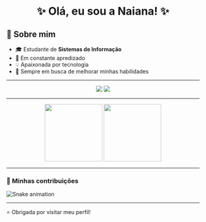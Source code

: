 


<h1 align="center">✨ Olá, eu sou a Naiana! ✨</h1>

## 🚀 Sobre mim

- 🎓 Estudante de **Sistemas de Informação**
- 🌱 Em constante apredizado
- 💡 Apaixonada por tecnologia
- 🎯 Sempre em busca de melhorar minhas habilidades

---

<p align="center">
  <a href="mailto:naiana.c.silvaa@gmail.com"><img src="https://img.shields.io/badge/E-mail-D14836?style=for-the-badge&logo=gmail&logoColor=white"/></a>
  <a href="https://www.instagram.com/naianasilva07/" target="_blank"><img src="https://img.shields.io/badge/Instagram-E4405F?style=for-the-badge&logo=instagram&logoColor=white"/></a>
</p>

---

<p align="center">
  <img height = "150" w src="https://github-readme-stats.vercel.app/api?username=NaianaSilva&show_icons=true&theme=tokyonight" />
  <img height = "150" src="https://github-readme-streak-stats.herokuapp.com/?user=NaianaSilva&theme=tokyonight" />
</p>

---

### 🐍 Minhas contribuições
![Snake animation](https://github.com/NaianaSilva07/NaianaSilva07/blob/output/dist/snake.svg)

---

⭐ Obrigada por visitar meu perfil!
